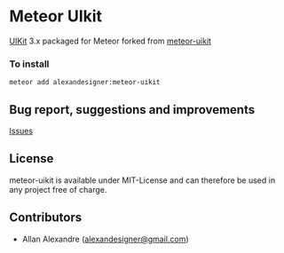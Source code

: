 Meteor UIkit
==================
[UIKit](http://www.getuikit.com) 3.x packaged for Meteor forked from [meteor-uikit](https://github.com/alexandesigner/meteor-uikit)

### To install
``meteor add alexandesigner:meteor-uikit``

## Bug report, suggestions and improvements
[Issues](https://github.com/alexandesigner/meteor-uikit/issues)

## License
meteor-uikit is available under MIT-License and can therefore be used in any project free of charge.

## Contributors
- Allan Alexandre (alexandesigner@gmail.com)
